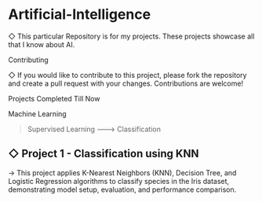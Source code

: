 # Artificial-Intelligence

◇ This particular Repository is for my projects. These projects showcase all that I know about AI.

Contributing

◇ If you would like to contribute to this project, please fork the repository and create a pull request with your changes. Contributions are welcome!

Projects Completed Till Now

Machine Learning 
> Supervised Learning
---> Classification

◇ Project 1 - Classification using KNN 
-
-> This project applies K-Nearest Neighbors (KNN), Decision Tree, and Logistic Regression algorithms to classify species in the Iris dataset, demonstrating model setup, evaluation, and performance comparison.

